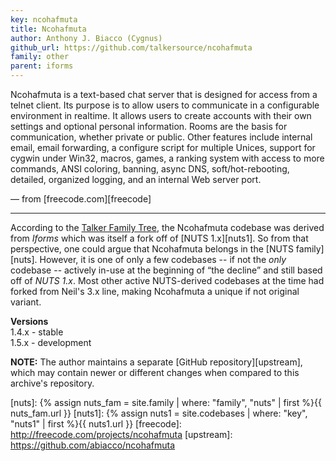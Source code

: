 ```yaml
---
key: ncohafmuta
title: Ncohafmuta
author: Anthony J. Biacco (Cygnus)
github_url: https://github.com/talkersource/ncohafmuta
family: other
parent: iforms
---
```


Ncohafmuta is a text-based chat server that is designed for access from a telnet client.
Its purpose is to allow users to communicate in a configurable environment in realtime.
It allows users to create accounts with their own settings and optional personal information.
Rooms are the basis for communication, whether private or public. Other features include
internal email, email forwarding, a configure script for multiple Unices, support for cygwin
under Win32, macros, games, a ranking system with access to more commands, ANSI coloring,
banning, async DNS, soft/hot-rebooting, detailed, organized logging, and an internal Web
server port. 

<!--more-->

&mdash; from [freecode.com][freecode]

-----

According to the [Talker Family Tree][tree], the Ncohafmuta codebase was derived from _Iforms_
which was itself a fork off of [NUTS 1.x][nuts1].  So from that perspective, one could argue that
Ncohafmuta belongs in the [NUTS family][nuts].  However, it is one of only a few codebases -- if
not the _only_ codebase -- actively in-use at the beginning of <q>the decline</q> and still
based off of _NUTS 1.x_.  Most other active NUTS-derived codebases at the time had forked from
Neil's 3.x line, making Ncohafmuta a unique if not original variant.

**Versions**<br/>
1.4.x - stable<br/>
1.5.x - development

**NOTE:** The author maintains a separate [GitHub repository][upstream], which may contain
newer or different changes when compared to this archive's repository.

[tree]: /talkertree.txt
[nuts]: {% assign nuts_fam = site.family | where: "family", "nuts" | first %}{{ nuts_fam.url }}
[nuts1]: {% assign nuts1 = site.codebases | where: "key", "nuts1" | first %}{{ nuts1.url }}
[freecode]: http://freecode.com/projects/ncohafmuta
[upstream]: https://github.com/abiacco/ncohafmuta
